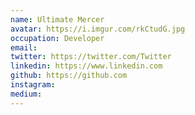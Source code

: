 ```yaml
---
name: Ultimate Mercer
avatar: https://i.imgur.com/rkCtudG.jpg
occupation: Developer
email:
twitter: https://twitter.com/Twitter
linkedin: https://www.linkedin.com
github: https://github.com
instagram:
medium:
---
```

